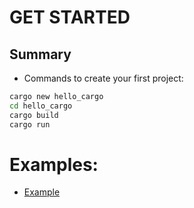 # GET STARTED

## Summary

- Commands to create your first project:

```bash
cargo new hello_cargo
cd hello_cargo
cargo build
cargo run
```

# Examples:

- [Example](src/main.rs)
